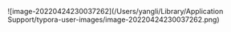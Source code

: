 ![image-20220424230037262](/Users/yangli/Library/Application Support/typora-user-images/image-20220424230037262.png)

